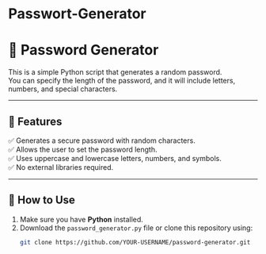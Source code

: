 # Passwort-Generator
# 🔑 Password Generator  

This is a simple Python script that generates a random password.  
You can specify the length of the password, and it will include letters, numbers, and special characters.  

---

## 📌 Features  
✅ Generates a secure password with random characters.  
✅ Allows the user to set the password length.  
✅ Uses uppercase and lowercase letters, numbers, and symbols.  
✅ No external libraries required.  

---

## 🚀 How to Use  
1. Make sure you have **Python** installed.  
2. Download the `password_generator.py` file or clone this repository using:  
   ```sh
   git clone https://github.com/YOUR-USERNAME/password-generator.git
